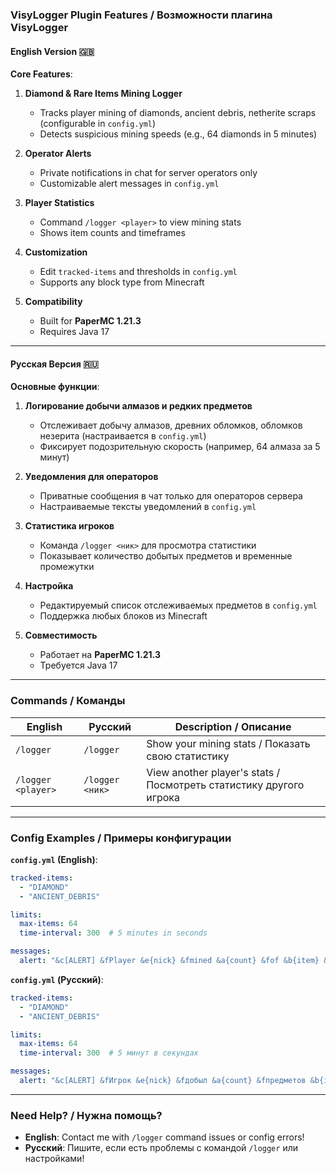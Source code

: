 ### **VisyLogger Plugin Features / Возможности плагина VisyLogger**

#### **English Version** 🇬🇧
**Core Features**:
1. **Diamond & Rare Items Mining Logger**  
   - Tracks player mining of diamonds, ancient debris, netherite scraps (configurable in `config.yml`)  
   - Detects suspicious mining speeds (e.g., 64 diamonds in 5 minutes)  

2. **Operator Alerts**  
   - Private notifications in chat for server operators only  
   - Customizable alert messages in `config.yml`  

3. **Player Statistics**  
   - Command `/logger <player>` to view mining stats  
   - Shows item counts and timeframes  

4. **Customization**  
   - Edit `tracked-items` and thresholds in `config.yml`  
   - Supports any block type from Minecraft  

5. **Compatibility**  
   - Built for **PaperMC 1.21.3**  
   - Requires Java 17  

---

#### **Русская Версия** 🇷🇺
**Основные функции**:
1. **Логирование добычи алмазов и редких предметов**  
   - Отслеживает добычу алмазов, древних обломков, обломков незерита (настраивается в `config.yml`)  
   - Фиксирует подозрительную скорость (например, 64 алмаза за 5 минут)  

2. **Уведомления для операторов**  
   - Приватные сообщения в чат только для операторов сервера  
   - Настраиваемые тексты уведомлений в `config.yml`  

3. **Статистика игроков**  
   - Команда `/logger <ник>` для просмотра статистики  
   - Показывает количество добытых предметов и временные промежутки  

4. **Настройка**  
   - Редактируемый список отслеживаемых предметов в `config.yml`  
   - Поддержка любых блоков из Minecraft  

5. **Совместимость**  
   - Работает на **PaperMC 1.21.3**  
   - Требуется Java 17  

---

### **Commands / Команды**
| English | Русский | Description / Описание |
|---------|---------|------------------------|
| `/logger` | `/logger` | Show your mining stats / Показать свою статистику |
| `/logger <player>` | `/logger <ник>` | View another player's stats / Посмотреть статистику другого игрока |

---

### **Config Examples / Примеры конфигурации**
**`config.yml` (English)**:
```yaml
tracked-items:
  - "DIAMOND"
  - "ANCIENT_DEBRIS"

limits:
  max-items: 64
  time-interval: 300  # 5 minutes in seconds

messages:
  alert: "&c[ALERT] &fPlayer &e{nick} &fmined &a{count} &fof &b{item} &fin &e{time} sec!"
```

**`config.yml` (Русский)**:
```yaml
tracked-items:
  - "DIAMOND"
  - "ANCIENT_DEBRIS"

limits:
  max-items: 64
  time-interval: 300  # 5 минут в секундах

messages:
  alert: "&c[ALERT] &fИгрок &e{nick} &fдобыл &a{count} &fпредметов &b{item} &fза &e{time} сек!"
```

---

### **Need Help? / Нужна помощь?**
- **English**: Contact me with `/logger` command issues or config errors!  
- **Русский**: Пишите, если есть проблемы с командой `/logger` или настройками!
